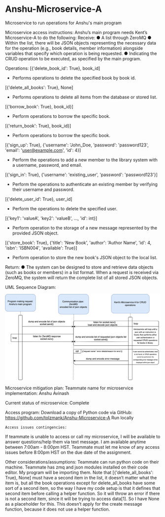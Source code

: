 # Anshu-Microservice-A
Microservice to run operations for Anshu's main program

Microservice access instructions:
Anshu’s main program needs Kent’s Microservice-A to do the following:
Receive:
● A list through ZeroMQ
● Within the list, there will be JSON objects representing the necessary data for the
operation (e.g., book details, member information) alongside variables that specify
which operation is being requested.
● Indicating the CRUD operation to be executed, as specified by the main program.

Operations:
[{'delete_book_id': True}, book_id]
- Performs operations to delete the specified book by book id.

[{'delete_all_books': True}, None]
- Performs operations to delete all items from the database or stored list.

[{'borrow_book': True}, book_id}]
- Perform operations to borrow the specific book.

[{'return_book': True}, book_id}]
- Perform operations to borrow the specific book.

[{'sign_up': True}, {'username': 'John_Doe, 'password': 'password123', 'email':
'user@example.com', 'id': 4}]
- Perform the operations to add a new member to the library system with a
username, password, and email.

[{'sign_in': True}, {'username': 'existing_user', 'password': 'password123'}]
- Perform the operations to authenticate an existing member by verifying their
username and password.

[{'delete_user_id’: True}, user_id]
- Perform the operations to delete the specified user.

[{'key1': 'valueA', 'key2': 'valueB', ..., 'id': int}]
- Perform operation to the storage of a new message represented by the
provided JSON object.

[{'store_book': True}, {'title': 'New Book', 'author': 'Author Name', 'id': 4, 'isbn': 'ISBN004',
'available': True}]
- Perform operation to store the new book's JSON object to the local list.

Return:
● The system can be designed to store and retrieve data objects (such as books or
members) in a list format. When a request is received via ZeroMQ, the system will return
the complete list of all stored JSON objects.
	


UML Sequence Diagram:

![UML Sequence Diagram](images/cs361_microservice_uml_sequence_diagram.png)


Microservice mitigation plan:
	Teammate name for microservice implementation:
Anshu Avinash

Current status of microservice:
Complete

Access program:
Download a copy of Python code via GitHub: https://github.com/tolzmank/Anshu-Microservice-A
Run locally

	Access issues contingencies:
If teammate is unable to access or call my microservice, I will be available to answer questions/help them via text message. I am available anytime between 7:00am - 8:00pm HST.
Teammate must let me know of any access issues before 8:00pm HST on the due date of the assignment.

Other considerations/assumptions:
Teammate can run python code on their machine.
Teammate has zmq and json modules installed on their code editor. My program will be importing them.
Note that [{'delete_all_books': True}, None] must have a second item in the list, it doesn’t matter what the item is, but all the book operations except for delete_all_books have some sort of a second item, so the way I have my code setup is that it defines that second item before calling a helper function. So it will throw an error if there is not a second item, since it will be trying to access data[1]. So I have None as a placeholder for this.
	This doesn’t apply for the create message function, because it does not use a helper function.





